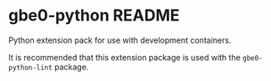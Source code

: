 # gbe0-python README

Python extension pack for use with development containers.

It is recommended that this extension package is used with the `gbe0-python-lint` package.
